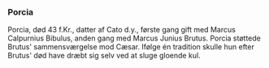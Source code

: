 ### Porcia


Porcia, død 43 f.Kr., datter af Cato d.y., første gang gift med Marcus Calpurnius Bibulus, anden gang med Marcus Junius Brutus. Porcia støttede Brutus' sammensværgelse mod Cæsar. Ifølge én tradition skulle hun efter Brutus' død have dræbt sig selv ved at sluge gloende kul.